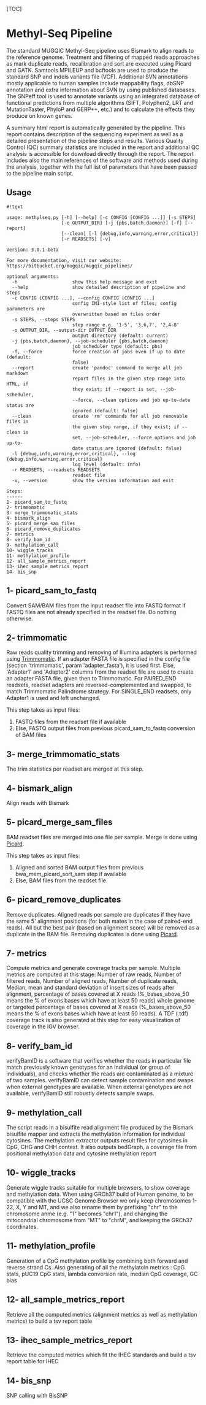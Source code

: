 [TOC]


Methyl-Seq Pipeline
================

The standard MUGQIC Methyl-Seq pipeline uses Bismark to align reads to the reference genome. Treatment
and filtering of mapped reads approaches as mark duplicate reads, recalibration
and sort are executed using Picard and GATK. Samtools MPILEUP and bcftools are used to produce
the standard SNP and indels variants file (VCF). Additional SVN annotations mostly applicable
to human samples include mappability flags, dbSNP annotation and extra information about SVN
by using published databases.  The SNPeff tool is used to annotate variants using an integrated database
of functional predictions from multiple algorithms (SIFT, Polyphen2, LRT and MutationTaster, PhyloP and GERP++, etc.)
and to calculate the effects they produce on known genes.

A summary html report is automatically generated by the pipeline. This report contains description
of the sequencing experiment as well as a detailed presentation of the pipeline steps and results.
Various Quality Control (QC) summary statistics are included in the report and additional QC analysis
is accessible for download directly through the report. The report includes also the main references
of the software and methods used during the analysis, together with the full list of parameters
that have been passed to the pipeline main script.


Usage
-----
```
#!text

usage: methylseq.py [-h] [--help] [-c CONFIG [CONFIG ...]] [-s STEPS]
                    [-o OUTPUT_DIR] [-j {pbs,batch,daemon}] [-f] [--report]
                    [--clean] [-l {debug,info,warning,error,critical}]
                    [-r READSETS] [-v]

Version: 3.0.1-beta

For more documentation, visit our website: https://bitbucket.org/mugqic/mugqic_pipelines/

optional arguments:
  -h                    show this help message and exit
  --help                show detailed description of pipeline and steps
  -c CONFIG [CONFIG ...], --config CONFIG [CONFIG ...]
                        config INI-style list of files; config parameters are
                        overwritten based on files order
  -s STEPS, --steps STEPS
                        step range e.g. '1-5', '3,6,7', '2,4-8'
  -o OUTPUT_DIR, --output-dir OUTPUT_DIR
                        output directory (default: current)
  -j {pbs,batch,daemon}, --job-scheduler {pbs,batch,daemon}
                        job scheduler type (default: pbs)
  -f, --force           force creation of jobs even if up to date (default:
                        false)
  --report              create 'pandoc' command to merge all job markdown
                        report files in the given step range into HTML, if
                        they exist; if --report is set, --job-scheduler,
                        --force, --clean options and job up-to-date status are
                        ignored (default: false)
  --clean               create 'rm' commands for all job removable files in
                        the given step range, if they exist; if --clean is
                        set, --job-scheduler, --force options and job up-to-
                        date status are ignored (default: false)
  -l {debug,info,warning,error,critical}, --log {debug,info,warning,error,critical}
                        log level (default: info)
  -r READSETS, --readsets READSETS
                        readset file
  -v, --version         show the version information and exit

Steps:
------
1- picard_sam_to_fastq
2- trimmomatic
3- merge_trimmomatic_stats
4- bismark_align
5- picard_merge_sam_files
6- picard_remove_duplicates
7- metrics
8- verify_bam_id
9- methylation_call
10- wiggle_tracks
11- methylation_profile
12- all_sample_metrics_report
13- ihec_sample_metrics_report
14- bis_snp

```
1- picard_sam_to_fastq
----------------------
Convert SAM/BAM files from the input readset file into FASTQ format
if FASTQ files are not already specified in the readset file. Do nothing otherwise.

2- trimmomatic
--------------
Raw reads quality trimming and removing of Illumina adapters is performed using [Trimmomatic](http://www.usadellab.org/cms/index.php?page=trimmomatic).
If an adapter FASTA file is specified in the config file (section 'trimmomatic', param 'adapter_fasta'),
it is used first. Else, 'Adapter1' and 'Adapter2' columns from the readset file are used to create
an adapter FASTA file, given then to Trimmomatic. For PAIRED_END readsets, readset adapters are
reversed-complemented and swapped, to match Trimmomatic Palindrome strategy. For SINGLE_END readsets,
only Adapter1 is used and left unchanged.

This step takes as input files:

1. FASTQ files from the readset file if available
2. Else, FASTQ output files from previous picard_sam_to_fastq conversion of BAM files

3- merge_trimmomatic_stats
--------------------------
The trim statistics per readset are merged at this step.

4- bismark_align
----------------
Align reads with Bismark

5- picard_merge_sam_files
-------------------------
BAM readset files are merged into one file per sample. Merge is done using [Picard](http://broadinstitute.github.io/picard/).

This step takes as input files:

1. Aligned and sorted BAM output files from previous bwa_mem_picard_sort_sam step if available
2. Else, BAM files from the readset file

6- picard_remove_duplicates
---------------------------
Remove duplicates. Aligned reads per sample are duplicates if they have the same 5' alignment positions
(for both mates in the case of paired-end reads). All but the best pair (based on alignment score)
will be removed as a duplicate in the BAM file. Removing duplicates is done using [Picard](http://broadinstitute.github.io/picard/).

7- metrics
----------
Compute metrics and generate coverage tracks per sample. Multiple metrics are computed at this stage:
Number of raw reads, Number of filtered reads, Number of aligned reads, Number of duplicate reads,
Median, mean and standard deviation of insert sizes of reads after alignment, percentage of bases
covered at X reads (%_bases_above_50 means the % of exons bases which have at least 50 reads)
whole genome or targeted percentage of bases covered at X reads (%_bases_above_50 means the % of exons
bases which have at least 50 reads). A TDF (.tdf) coverage track is also generated at this step
for easy visualization of coverage in the IGV browser.

8- verify_bam_id
----------------
verifyBamID is a software that verifies whether the reads in particular file match previously known
genotypes for an individual (or group of individuals), and checks whether the reads are contaminated
as a mixture of two samples. verifyBamID can detect sample contamination and swaps when external
genotypes are available. When external genotypes are not available, verifyBamID still robustly
detects sample swaps.

9- methylation_call
-------------------
The script reads in a bisulfite read alignment file produced by the Bismark bisulfite mapper
and extracts the methylation information for individual cytosines.
The methylation extractor outputs result files for cytosines in CpG, CHG and CHH context.
It also outputs bedGraph, a coverage file from positional methylation data and cytosine methylation report

10- wiggle_tracks
-----------------
Generate wiggle tracks suitable for multiple browsers, to show coverage and methylation data.
When using GRCh37 build of Human genome, to be compatible with the UCSC Genome Browser we only keep chromosomes 1-22, X, Y and MT,
and we also rename them by prefixing "chr" to the chromosome anme (e.g. "1" becomes "chr1"), and changing the mitocondrial chromosome from "MT" to "chrM", and keeping the GRCh37 coordinates.

11- methylation_profile
-----------------------
Generation of a CpG methylation profile by combining both forward and reverse strand Cs.
Also generating of all the methylatoin metrics : CpG stats, pUC19 CpG stats, lambda conversion rate, median CpG coverage, GC bias

12- all_sample_metrics_report
-----------------------------
Retrieve all the computed metrics (alignment metrics as well as methylation metrics) to build a tsv report table

13- ihec_sample_metrics_report
------------------------------
Retrieve the computed metrics which fit the IHEC standards and build a tsv report table for IHEC

14- bis_snp
-----------
SNP calling with BisSNP


